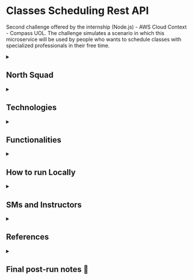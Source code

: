 # Classes Scheduling Rest API 

Second challenge offered by the internship (Node.js) - AWS Cloud Context - Compass UOL.
The challenge simulates a scenario in which this microservice will be used by people who wants to schedule classes with specialized professionals in their free time.

<details>
<summary>

## North Squad
</summary>

***Members:***      
**Name: Asttryd Santos Pacheco**         
**Name: Donizete Crisostomo Barbosa**   
**Name: João Amim Mascarenhas Bonina**       
**Name: Sebastião Leonardo Ribeiro Junior**           
**Name: Pedro Henrique Mota**           

***Compass E-mails:***     
**Compass E-mail: asttryd.pacheco.pb@compasso.com.br**   
**Compass E-mail: donizete.crisosto.pb@compasso.com.br**   
**Compass E-mail: joao.bonina.pb@compasso.com.br**   
**Compass E-mail: sebastiao.ribeiro.pb@compasso.com.br**   
**Compass E-mail: pedro.henrique.pb@compasso.com.br**   

</details>

<details>
<summary>

## Technologies
</summary>

• TypeScript        
• Node.js        
• Express        
• MongoDB        
• Mongoose        
• JWT (JSON Web Tokens)        
• jsonwebtoken        
• Express Validator        
• Eslint        
• HTTP Status Codes        
• Express Router        
• Cookies        
• Swagger        
</details>

<details>
<summary>

## Functionalities
</summary>

✅ Register, Login and Logout Instructors   
✅ Register, Login and Logout Students   
✅ Register, Login and Logout Admins          
✅ Updates and Deletes Instructors, Students and Admins     
✅ Only the account creator can update or delete his data besides the admins       
❌ Instructor creates available classes **(Not implemented yet)**       
❌ Students join available classes making instructor unavailable for others during class time **(Not implemented yet)**      
❌ Students can upload text files  **(Not implemented yet)**      

</details>

<details>
<summary>

## How to run Locally
</summary>

### To run the project locally, follow the steps below:

1 - Make sure you have Node.js and git installed on your machine. If not, download the [node](https://nodejs.org/en/download) version compatible with your machine. And the one from [git](https://git-scm.com/downloads). (If you have to download git you will have to configure it to activate in the VS Code terminal)

2 - Copy the link provided in the <>Code button of this repository or get it here(https://github.com/Doni-zete/North-Scheduling-Socrates.git). Go to the Vs Code terminal and use the command **git init** to start a repository and then use the command **git clone <https://github.com/Doni-zete/North-Scheduling-Socrates.git>**.

3 - Change the current directory with the command **cd <North-Scheduling-Socrates/>**

4 - Use the command **npm install** to install all required dependencies.

5 - Now rename the .env.example file to .env and add your connection string provided by mongoDB next to the front of MONGO_URL=

6 - change <password> by the access password to your database and enter "/?" enter the name of the database.

7 - Provide JWT_SECRET, JWT_LIFETIME and CREATE_ADMIN_KEY at .env file. The application port is already set to 3000.

8 - Use the command **npm start** in the VS Code terminal to start the program

9 - Open an application supporting the documentation of requests made by APIs called PostMan and follow the Swagger instructions.

10 - After the application is running the Swagger link will be http://localhost:3000/docs.

</details>

<details>
    <summary> 

## SMs and Instructors

</summary> 

### Scrum Masters:

- [Alisson Morais](https://www.linkedin.com/in/alisson-morais-642870238/)

- [Yago Felipe Lopes](https://www.linkedin.com/in/yago-lopes-7b78a580/)

### Instructors Contact:

- [Rafael Menegon](https://www.linkedin.com/in/rafael-menegon/)

- [Jonatan Machado](https://www.linkedin.com/in/jonatan-machado/)

- [Matheus Bernardo](https://www.linkedin.com/in/matheus-da-cruz-933729104/)

- [Gilberto Medeiros](https://www.linkedin.com/in/gilberto-medeiros/)

</details>

<details>
<summary>

## References
</summary>

 - [Mongoose Guide](https://mongoosejs.com/docs/guides.html)
 - [JavaScript Guide](https://developer.mozilla.org/pt-BR/docs/Web/JavaScript/Reference)
 - [TypeScript Guide](https://www.typescriptlang.org/docs/handbook/intro.html)
 - [Rocketseat Swagger](https://www.youtube.com/watch?v=WhFx2heoFrA)

</details>

<details>
  <summary> 

  ## Final post-run notes :bookmark_tabs:
  
  </summary>

| | Notes |
| ----- | ----- |
| SoftSkills | - |
| HardSkills | - |

Points of improvement presented:
- [ ]
- [ ]
</details>